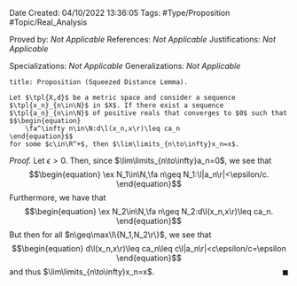 <div class="topSpace"></div>

Date Created: 04/10/2022 13:36:05
Tags: #Type/Proposition #Topic/Real_Analysis

Proved by: <i>Not Applicable</i>
References: <i>Not Applicable</i>
Justifications: <i>Not Applicable</i>

Specializations: <i>Not Applicable</i>
Generalizations: <i>Not Applicable</i>

``` ad-Proposition
title: Proposition (Squeezed Distance Lemma).

Let $\tpl{X,d}$ be a metric space and consider a sequence $\tpl{x_n}_{n\in\N}$ in $X$. If there exist a sequence $\tpl{a_n}_{n\in\N}$ of positive reals that converges to $0$ such that
$$\begin{equation}
    \fa^\infty n\in\N:d\l(x_n,x\r)\leq ca_n
\end{equation}$$
for some $c\in\R^+$, then $\lim\limits_{n\to\infty}x_n=x$.

```

<i>Proof.</i> Let $\epsilon>0$. Then, since $\lim\limits_{n\to\infty}a_n=0$, we see that
$$\begin{equation}
    \ex N_1\in\N,\fa n\geq N_1:\l|a_n\r|<\epsilon/c.
\end{equation}$$
Furthermore, we have that
$$\begin{equation}
    \ex N_2\in\N,\fa n\geq N_2:d\l(x_n,x\r)\leq ca_n.
\end{equation}$$
But then for all $n\geq\max\l\{N_1,N_2\r\}$, we see that
$$\begin{equation}
    d\l(x_n,x\r)\leq ca_n\leq c\l|a_n\r|<c\epsilon/c=\epsilon
\end{equation}$$
and thus $\lim\limits_{n\to\infty}x_n=x$.<span style="float:right;">$\blacksquare$</span>
